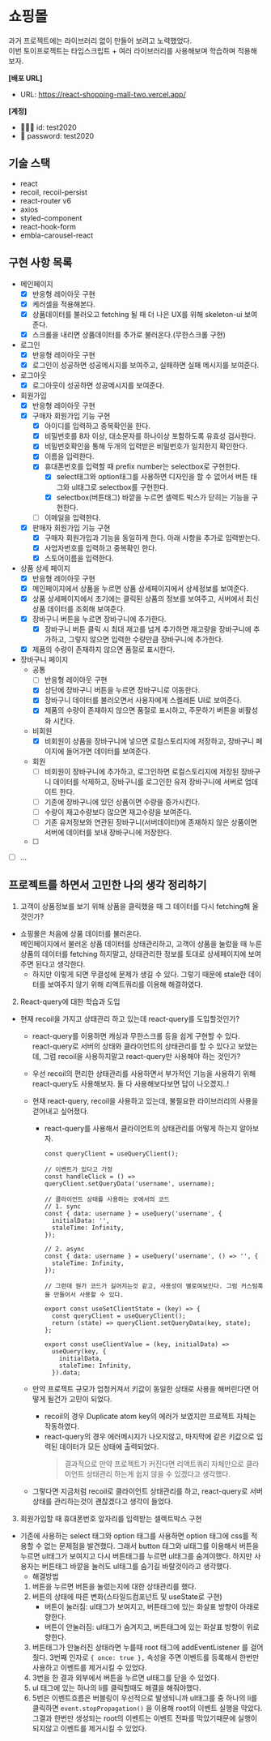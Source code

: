 # 쇼핑몰

과거 프로젝트에는 라이브러리 없이 만들어 보려고 노력했었다.  
이번 토이프로젝트는 타입스크립트 + 여러 라이브러리를 사용해보며 학습하며 적용해보자.

**[배포 URL]**

- URL: https://react-shopping-mall-two.vercel.app/

**[계정]**

- 🧑🏻‍💻 id: test2020
- 🔐 password: test2020

## 기술 스택

- react
- recoil, recoil-persist
- react-router v6
- axios
- styled-component
- react-hook-form
- embla-carousel-react

## 구현 사항 목록

- 메인페이지
  - [x] 반응형 레이아웃 구현
  - [x] 케러셀을 적용해본다.
  - [x] 상품데이터를 불러오고 fetching 될 때 더 나은 UX를 위해 skeleton-ui 보여준다.
  - [x] 스크롤을 내리면 상품데이터를 추가로 불러온다.(무한스크롤 구현)
- 로그인
  - [x] 반응형 레이아웃 구현
  - [x] 로그인이 성공하면 성공메시지를 보여주고, 실패하면 실패 메시지를 보여준다.
- 로그아웃
  - [x] 로그아웃이 성공하면 성공메시지를 보여준다.
- 회원가입
  - [x] 반응형 레이아웃 구현
  - [x] 구매자 회원가입 기능 구현
    - [x] 아이디를 입력하고 중복확인을 한다.
    - [x] 비밀번호를 8자 이상, 대소문자를 하나이상 포함하도록 유효성 검사한다.
    - [x] 비밀번호확인을 통해 두개의 입력받은 비밀번호가 일치한지 확인한다.
    - [x] 이름을 입력한다.
    - [x] 휴대폰번호를 입력할 때 prefix number는 selectbox로 구현한다.
      - [x] select태그와 option태그를 사용하면 디자인을 할 수 없어서 버튼 태그와 ul태그로 selectbox를 구현한다.
      - [x] selectbox(버튼태그) 바깥을 누르면 셀렉트 박스가 닫히는 기능을 구현한다.
    - [ ] 이메일을 입력한다.
  - [x] 판매자 회원가입 기능 구현
    - [x] 구매자 회원가입과 기능을 동일하게 한다. 아래 사항을 추가로 입력받는다.
    - [x] 사업자번호를 입력하고 중복확인 한다.
    - [x] 스토어이름을 입력한다.
- 상품 상세 페이지
  - [x] 반응형 레이아웃 구현
  - [x] 메인페이지에서 상품을 누르면 상품 상세페이지에서 상세정보를 보여준다.
  - [x] 상품 상세페이지에서 초기에는 클릭된 상품의 정보를 보여주고, 서버에서 최신 상품 데이터를 조회해 보여준다.
  - [x] 장바구니 버튼을 누르면 장바구니에 추가한다.
    - [x] 장바구니 버튼 클릭 시 최대 재고를 넘게 추가하면 재고량을 장바구니에 추가하고, 그렇지 않으면 입력한 수량만큼 장바구니에 추가한다.
  - [x] 제품의 수량이 존재하지 않으면 품절로 표시한다.
- 장바구니 페이지
  - 공통
    - [ ] 반응형 레이아웃 구현
    - [x] 상단에 장바구니 버튼을 누르면 장바구니로 이동한다.
    - [x] 장바구니 데이터를 불러오면서 사용자에게 스켈레톤 UI로 보여준다.
    - [x] 제품의 수량이 존재하지 않으면 품절로 표시하고, 주문하기 버튼을 비활성화 시킨다.
  - 비회원
    - [x] 비회원이 상품을 장바구니에 넣으면 로컬스토리지에 저장하고, 장바구니 페이지에 들어가면 데이터를 보여준다.
  - 회원
    - [ ] 비회원이 장바구니에 추가하고, 로그인하면 로컬스토리지에 저장된 장바구니 데이터를 삭제하고, 장바구니를 로그인한 유저 장바구니에 서버로 업데이트 한다.
    - [ ] 기존에 장바구니에 있던 상품이면 수량을 증가시킨다.
    - [ ] 수량이 재고수량보다 많으면 재고수량을 보여준다.
    - [ ] 기존 유저정보와 연관된 장바구니(서버데이터)에 존재하지 않은 상품이면 서버에 데이터를 보내 장바구니에 저장한다.
  - [ ]
- [ ] ...

## 프로젝트를 하면서 고민한 나의 생각 정리하기

1. 고객이 상품정보를 보기 위해 상품을 클릭했을 때 그 데이터를 다시 fetching해 올 것인가?

- 쇼핑몰은 처음에 상품 데이터를 불러온다.  
  메인페이지에서 불러온 상품 데이터를 상태관리하고, 고객이 상품을 눌렀을 때 누른 상품의 데이터를 fetching 하지말고, 상태관리한 정보를 토대로 상세페이지에 보여주면 된다고 생각한다.
  - 하지만 이렇게 되면 무결성에 문제가 생길 수 있다. 그렇기 때문에 stale한 데이터를 보여주지 않기 위해 리액트쿼리를 이용해 해결하였다.

2. React-query에 대한 학습과 도입

- 현재 recoil을 가지고 상태관리 하고 있는데 react-query를 도입할것인가?

  - react-query를 이용하면 캐싱과 무한스크롤 등을 쉽게 구현할 수 있다.  
    react-query로 서버의 상태와 클라이언트의 상태관리를 할 수 있다고 보았는데, 그럼 recoil을 사용하지말고 react-query만 사용해야 하는 것인가?
  - 우선 recoil의 편리한 상태관리를 사용하면서 부가적인 기능을 사용하기 위해 react-query도 사용해보자. 둘 다 사용해보다보면 답이 나오겠지..!
  - 현재 react-query, recoil을 사용하고 있는데, 불필요한 라이브러리의 사용을 걷어내고 싶어졌다.

    - react-query를 사용해서 클라이언트의 상태관리를 어떻게 하는지 알아보자.

      ```jax
      const queryClient = useQueryClient();

      // 이벤트가 있다고 가정
      const handleClick = () => queryClient.setQueryData('username', username);

      // 클라이언트 상태를 사용하는 곳에서의 코드
      // 1. sync
      const { data: username } = useQuery('username', {
        initialData: '',
        staleTime: Infinity,
      });

      // 2. async
      const { data: username } = useQuery('username', () => '', {
        staleTime: Infinity,
      });

      // 그런데 뭔가 코드가 길어지는것 같고, 사용성이 별로여보인다. 그럼 커스텀훅을 만들어서 사용할 수 있다.

      export const useSetClientState = (key) => {
        const queryClient = useQueryClient();
        return (state) => queryClient.setQueryData(key, state);
      };

      export const useClientValue = (key, initialData) =>
        useQuery(key, {
          initialData,
          staleTime: Infinity,
        }).data;

      ```

  - 만약 프로젝트 규모가 엄청커져서 키값이 동일한 상태로 사용을 해버린다면 어떻게 될건가 고민이 되었다.
    - recoil의 경우 Duplicate atom key의 에러가 보였지만 프로젝트 자체는 작동하였다.
    - react-query의 경우 에러메시지가 나오지않고, 마지막에 같은 키값으로 입력된 데이터가 모든 상태에 출력되었다.
      > 결과적으로 만약 프로젝트가 커진다면 리액트쿼리 자체만으로 클라이언트 상태관리 하는게 쉽지 않을 수 있겠다고 생각했다.
  - 그렇다면 지금처럼 recoil로 클라이언트 상태관리를 하고, react-query로 서버상태를 관리하는것이 괜찮겠다고 생각이 들었다.

3. 회원가입할 때 휴대폰번호 앞자리를 입력받는 셀렉트박스 구현

- 기존에 사용하는 select 태그와 option 태그를 사용하면 option 태그에 css를 적용할 수 없는 문제점을 발견했다. 그래서 button 태그와 ul태그를 이용해서 버튼을 누르면 ul태그가 보여지고 다시 버튼태그를 누르면 ul태그를 숨겨야했다. 하지만 사용자는 버튼태그 바깥을 눌러도 ul태그를 숨기길 바랄것이라고 생각했다.
  - 해결방법
  1. 버튼을 누르면 버튼을 눌렀는지에 대한 상태관리를 했다.
  2. 버튼의 상태에 따른 변화(스타일드컴포넌트 및 useState로 구현)
     - 버튼이 눌러짐: ul태그가 보여지고, 버튼태그에 있는 화살표 방향이 아래로 향한다.
     - 버튼이 안눌러짐: ul태그가 숨겨지고, 버튼태그에 있는 화살표 방향이 위로 향한다.
  3. 버튼태그가 안눌러진 상태라면 누를때 root 태그에 addEventListener 를 걸어줬다. 3번째 인자로 `{ once: true },` 속성을 주면 이벤트를 등록해서 한번만 사용하고 이벤트를 제거시킬 수 있었다.
  4. 3번을 한 결과 외부에서 버튼을 누르면 ul태그를 닫을 수 있었다.
  5. ul 태그에 있는 하나의 li를 클릭할때도 해결을 해줘야했다.
  6. 5번은 이벤트흐름은 버블링이 우선적으로 발생되니까 ul태그를 중 하나의 li를 클릭하면 `event.stopPropagation()` 을 이용해 root의 이벤트 실행을 막았다. 그결과 한번만 생성되는 root의 이벤트는 이벤트 전파를 막았기때문에 실행이 되지않고 이벤트를 제거시킬 수 있었다.
